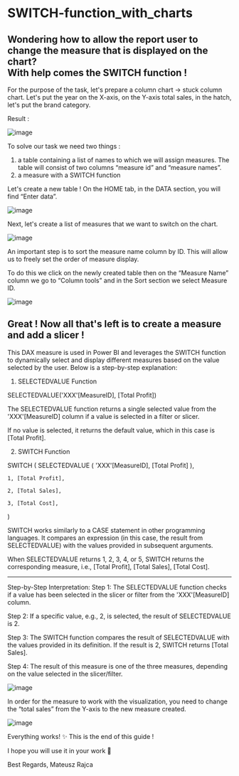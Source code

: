 # SWITCH-function_with_charts
Wondering how to allow the report user to change the measure that is displayed on the chart?  
With help comes the SWITCH function !
-------------------------
For the purpose of the task, let's prepare a column chart -> stuck column chart.
Let's put the year on the X-axis,
on the Y-axis total sales,
in the hatch, let's put the brand category.

Result :

![image](https://github.com/user-attachments/assets/4576b6e5-06f1-4db2-ab8c-e57de73c847b)

To solve our task we need two things : 
1) a table containing a list of names to which we will assign measures. The table will consist of two columns “measure id” and “measure names”.
2) a measure with a SWITCH function

Let's create a new table !
On the HOME tab, in the DATA section, you will find “Enter data”.

![image](https://github.com/user-attachments/assets/c2ccddff-858b-4ae4-9f5d-4122f5dbec53)

Next, let's create a list of measures that we want to switch on the chart.

![image](https://github.com/user-attachments/assets/ad27359d-448e-46d9-9eca-27e8316e1390)

An important step is to sort the measure name column by ID. 
This will allow us to freely set the order of measure display.

To do this we click on the newly created table then on the “Measure Name” column we go to “Column tools” and in the Sort section we select Measure ID.

![image](https://github.com/user-attachments/assets/f5f1411d-e91c-480d-b12c-19d399a1ce5a)

Great !
Now all that's left is to create a measure and add a slicer !
----------------------------------------
This DAX measure is used in Power BI and leverages the SWITCH function to dynamically select and display different measures based on the value selected by the user. Below is a step-by-step explanation:

1. SELECTEDVALUE Function

SELECTEDVALUE('XXX'[MeasureID], [Total Profit])

The SELECTEDVALUE function returns a single selected value from the 'XXX'[MeasureID] column if a value is selected in a filter or slicer.

If no value is selected, it returns the default value, which in this case is [Total Profit].

2. SWITCH Function

SWITCH (
    SELECTEDVALUE ( 'XXX'[MeasureID], [Total Profit] ),

    1, [Total Profit],

    2, [Total Sales],

    3, [Total Cost],
)

SWITCH works similarly to a CASE statement in other programming languages. It compares an expression (in this case, the result from SELECTEDVALUE) with the values provided in subsequent arguments.

When SELECTEDVALUE returns 1, 2, 3, 4, or 5, SWITCH returns the corresponding measure, i.e., [Total Profit], [Total Sales], [Total Cost].

---------------------------

Step-by-Step Interpretation:
Step 1: The SELECTEDVALUE function checks if a value has been selected in the slicer or filter from the 'XXX'[MeasureID] column.

Step 2: If a specific value, e.g., 2, is selected, the result of SELECTEDVALUE is 2.

Step 3: The SWITCH function compares the result of SELECTEDVALUE with the values provided in its definition. If the result is 2, SWITCH returns [Total Sales].

Step 4: The result of this measure is one of the three measures, depending on the value selected in the slicer/filter.

![image](https://github.com/user-attachments/assets/50ad658a-dfcc-4f46-9408-8cff4846f921)


In order for the measure to work with the visualization, you need to change the “total sales” from the Y-axis to the new measure created.

![image](https://github.com/user-attachments/assets/73d6940e-6f05-479a-a612-5747c521c02e)


Everything works! ✨ This is the end of this guide !

I hope you will use it in your work 🚀

Best Regards, Mateusz Rajca



